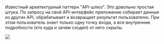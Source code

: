
Известный архитектурный паттерн "API-шлюз". Это довольно простая штука. По запросу на свой API-интерфейс приложение собирает данные из других API, обрабатывает и возвращает результат пользователю. При этом пользователь знает только одну точку входа, а все внутренние подробности (кто куда и зачем сходил) от него скрыты.

![](https://habrastorage.org/r/w1560/getpro/habr/upload_files/9c7/89b/34d/9c789b34da2cb081afd3ab943b0ab223.png)